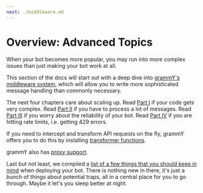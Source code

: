 ```yaml
---
next: ./middleware.md
---
```


# Overview: Advanced Topics

When your bot becomes more popular, you may run into more complex issues than just making your bot work at all.

This section of the docs will start out with a deep dive into [grammY's middleware system](./middleware.md), which will allow you to write more sophisticated message handling than commonly necessary.

The next four chapters care about scaling up.
Read [Part I](./structuring.md) if your code gets very complex.
Read [Part II](./scaling.md) if you have to process a lot of messages.
Read [Part III](./reliability.md) if you worry about the reliability of your bot.
Read [Part IV](./flood.md) if you are hitting rate limits, i.e. getting 429 errors.

If you need to intercept and transform API requests on the fly, grammY offers you to do this by installing [transformer functions](./transformers.md).

grammY also has [proxy support](./proxy.md).

Last but not least, we compiled a [list of a few things that you should keep in mind](./deployment.md) when deploying your bot.
There is nothing new in there, it's just a bunch of things about potential traps, all in a central place for you to go through.
Maybe it let's you sleep better at night.
